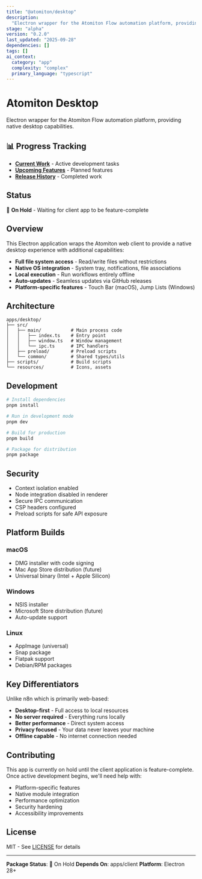 ```yaml
---
title: "@atomiton/desktop"
description:
  "Electron wrapper for the Atomiton Flow automation platform, providing native"
stage: "alpha"
version: "0.2.0"
last_updated: "2025-09-28"
dependencies: []
tags: []
ai_context:
  category: "app"
  complexity: "complex"
  primary_language: "typescript"
---
```


# Atomiton Desktop

Electron wrapper for the Atomiton Flow automation platform, providing native
desktop capabilities.

## 📊 Progress Tracking

- **[Current Work](./CURRENT.md)** - Active development tasks
- **[Upcoming Features](./NEXT.md)** - Planned features
- **[Release History](./COMPLETED.md)** - Completed work

## Status

🔴 **On Hold** - Waiting for client app to be feature-complete

## Overview

This Electron application wraps the Atomiton web client to provide a native
desktop experience with additional capabilities:

- **Full file system access** - Read/write files without restrictions
- **Native OS integration** - System tray, notifications, file associations
- **Local execution** - Run workflows entirely offline
- **Auto-updates** - Seamless updates via GitHub releases
- **Platform-specific features** - Touch Bar (macOS), Jump Lists (Windows)

## Architecture

```
apps/desktop/
├── src/
│   ├── main/           # Main process code
│   │   ├── index.ts    # Entry point
│   │   ├── window.ts   # Window management
│   │   └── ipc.ts      # IPC handlers
│   ├── preload/        # Preload scripts
│   └── common/         # Shared types/utils
├── scripts/            # Build scripts
└── resources/          # Icons, assets
```

## Development

```bash
# Install dependencies
pnpm install

# Run in development mode
pnpm dev

# Build for production
pnpm build

# Package for distribution
pnpm package
```

## Security

- Context isolation enabled
- Node integration disabled in renderer
- Secure IPC communication
- CSP headers configured
- Preload scripts for safe API exposure

## Platform Builds

### macOS

- DMG installer with code signing
- Mac App Store distribution (future)
- Universal binary (Intel + Apple Silicon)

### Windows

- NSIS installer
- Microsoft Store distribution (future)
- Auto-update support

### Linux

- AppImage (universal)
- Snap package
- Flatpak support
- Debian/RPM packages

## Key Differentiators

Unlike n8n which is primarily web-based:

- **Desktop-first** - Full access to local resources
- **No server required** - Everything runs locally
- **Better performance** - Direct system access
- **Privacy focused** - Your data never leaves your machine
- **Offline capable** - No internet connection needed

## Contributing

This app is currently on hold until the client application is feature-complete.
Once active development begins, we'll need help with:

- Platform-specific features
- Native module integration
- Performance optimization
- Security hardening
- Accessibility improvements

## License

MIT - See [LICENSE](../../LICENSE) for details

---

**Package Status**: 🔴 On Hold **Depends On**: apps/client **Platform**:
Electron 28+

